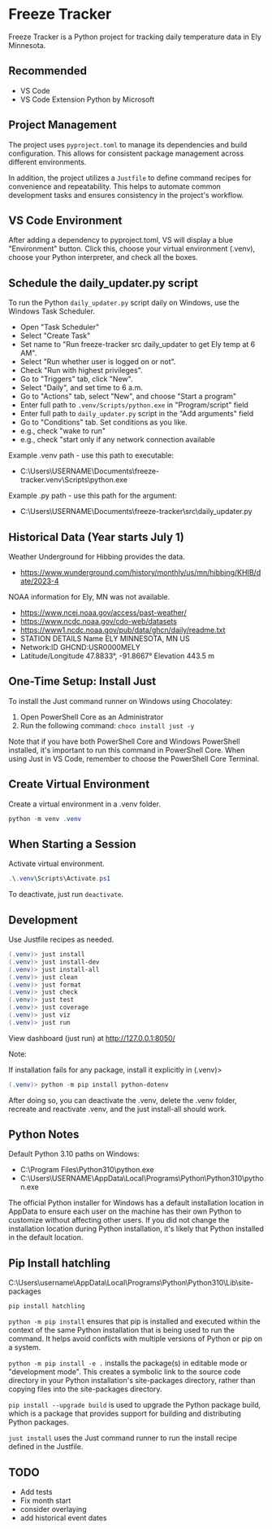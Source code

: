 # Freeze Tracker

Freeze Tracker is a Python project for tracking daily temperature data
in Ely Minnesota.

## Recommended

- VS Code
- VS Code Extension Python by Microsoft

## Project Management

The project uses `pyproject.toml` to manage its dependencies and build configuration. 
This allows for consistent package management across different environments.

In addition, the project utilizes a `Justfile` to define command recipes 
for convenience and repeatability. 
This helps to automate common development tasks and ensures 
consistency in the project's workflow.

## VS Code Environment

After adding a dependency to pyproject.toml, 
VS will display a blue "Environment" button. 
Click this, choose your virtual environment (.venv),
choose your Python interpreter, and 
check all the boxes.

## Schedule the daily_updater.py script

To run the Python `daily_updater.py` script daily on Windows, 
use the Windows Task Scheduler. 

- Open "Task Scheduler"
- Select "Create Task"
- Set name to "Run freeze-tracker src daily_updater to get Ely temp at 6 AM".
- Select "Run whether user is logged on or not".
- Check "Run with highest privileges".
- Go to "Triggers" tab, click "New".
- Select "Daily", and set time to 6 a.m.
- Go to "Actions" tab, select "New", and choose "Start a program"
- Enter full path to `.venv/Scripts/python.exe` in "Program/script" field
- Enter full path to `daily_updater.py` script in the "Add arguments" field
- Go to "Conditions" tab. Set conditions as you like. 
- e.g., check "wake to run"
- e.g., check "start only if any network connection available

Example .venv path - use this path to executable:
- C:\Users\USERNAME\Documents\freeze-tracker\.venv\Scripts\python.exe

Example .py path - use this path for the argument:
- C:\Users\USERNAME\Documents\freeze-tracker\src\daily_updater.py

## Historical Data (Year starts July 1)

Weather Underground for Hibbing provides the data.

- https://www.wunderground.com/history/monthly/us/mn/hibbing/KHIB/date/2023-4

NOAA information for Ely, MN was not available.

- https://www.ncei.noaa.gov/access/past-weather/
- https://www.ncdc.noaa.gov/cdo-web/datasets
- https://www1.ncdc.noaa.gov/pub/data/ghcn/daily/readme.txt
- STATION DETAILS Name	ELY MINNESOTA, MN US
- Network:ID	GHCND:USR0000MELY
- Latitude/Longitude	47.8833°, -91.8667° Elevation	443.5 m

## One-Time Setup: Install Just

To install the Just command runner on Windows using Chocolatey:

1. Open PowerShell Core as an Administrator
2. Run the following command: `choco install just -y`

Note that if you have both PowerShell Core and Windows PowerShell installed, 
it's important to run this command in PowerShell Core.
When using Just in VS Code, 
remember to choose the PowerShell Core Terminal.

## Create Virtual Environment

Create a virtual environment in a .venv folder.

```powershell
python -m venv .venv
```

## When Starting a Session

Activate virtual environment.

```powershell
.\.venv\Scripts\Activate.ps1
```

To deactivate, just run `deactivate`.

## Development

Use Justfile recipes as needed.

```powershell
(.venv)> just install
(.venv)> just install-dev
(.venv)> just install-all
(.venv)> just clean
(.venv)> just format
(.venv)> just check
(.venv)> just test
(.venv)> just coverage
(.venv)> just viz
(.venv)> just run
```

View dashboard (just run) at http://127.0.0.1:8050/

Note: 

If installation fails for any package, install it explicitly in (.venv)> 

```powershell
(.venv)> python -m pip install python-dotenv
```

After doing so, you can deactivate the .venv, delete the .venv folder, 
recreate and reactivate .venv, and the just install-all should work. 

## Python Notes 

Default Python 3.10 paths on Windows:

- C:\Program Files\Python310\python.exe
- C:\Users\USERNAME\AppData\Local\Programs\Python\Python310\python.exe

The official Python installer for Windows 
has a default installation location in AppData to ensure each user 
on the machine has their own Python to customize without affecting other users.
If you did not change the installation location during Python installation, 
it's likely that Python installed in the default location.

## Pip Install hatchling

C:\Users\username\AppData\Local\Programs\Python\Python310\Lib\site-packages

```
pip install hatchling
```

`python -m pip install`  ensures that pip is installed 
and executed within the context of the same Python installation 
that is being used to run the command. 
It helps avoid conflicts with multiple versions of 
Python or pip on a system.

`python -m pip install -e .` installs the package(s) in 
editable mode or "development mode". 
This creates a symbolic link to the source code directory in your 
Python installation's site-packages directory, rather than copying files 
into the site-packages directory.

`pip install --upgrade build` is used to upgrade the Python package build, 
which is a package that provides support for building and 
distributing Python packages.

`just install` uses the Just command runner to run the install recipe defined
in the Justfile. 


## TODO

- Add tests
- Fix month start
- consider overlaying
- add historical event dates

